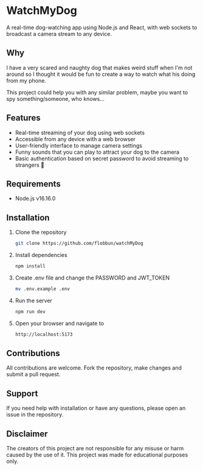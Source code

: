 # WatchMyDog
A real-time dog-watching app using Node.js and React, with web sockets to broadcast a camera stream to any device.

## Why
I have a very scared and naughty dog that makes weird stuff when I'm not around so I thought it would be fun
to create a way to watch what his doing from my phone.

This project could help you with any similar problem, maybe you want to spy something/someone, who knows...

## Features
- Real-time streaming of your dog using web sockets
- Accessible from any device with a web browser
- User-friendly interface to manage camera settings
- Funny sounds that you can play to attract your dog to the camera
- Basic authentication based on secret password to avoid streaming to strangers 🥴

## Requirements
- Node.js v16.16.0

## Installation
1. Clone the repository

    ```bash
    git clone https://github.com/flobbun/watchMyDog
    ```

2. Install dependencies

    ```bash
    npm install
    ```

3. Create .env file and change the PASSWORD and JWT_TOKEN

    ```bash
    mv .env.example .env
    ```


4. Run the server

    ```bash
    npm run dev
    ```

5. Open your browser and navigate to

    ```bash
    http://localhost:5173
    ```

## Contributions
All contributions are welcome. Fork the repository, make changes and submit a pull request.

## Support
If you need help with installation or have any questions, please open an issue in the repository.

## Disclaimer
The creators of this project are not responsible for any misuse or harm caused by the use of it. This project was made for educational purposes only.

